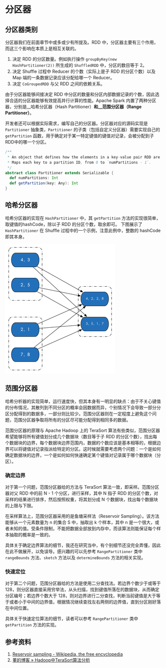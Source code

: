 # 分区器

## 分区器类别
分区器我们在前面章节中或多或少有所提及。RDD 中，分区器主要有三个作用，而这三个影响在本质上是相互关联的。

1. 决定 RDD 的分区数量。例如执行操作 `groupByKey(new HashPartitioner(2))` 所生成的 `ShuffledRDD` 中，分区的数目等于 2。
2. 决定 Shuffle 过程中 Reducer 的个数（实际上是子 RDD 的分区个数）以及 Map 端的一条数据记录应该分配给哪一个 Reducer。
3. 决定 `CoGroupedRDD` 与父 RDD 之间的依赖关系。

由于分区器能够间接决定 RDD 中分区的数量和分区内部数据记录的个数，因此选择合适的分区器能够有效提高并行计算的性能。Apache Spark 内置了两种分区器，分别是__哈希分区器（Hash Partitioner）__和__范围分区器（Range Partitioner）__。

开发者还可以根据实际需求，编写自己的分区器。分区器对应的源码实现是 `Partitioner` 抽象类，`Partitioner` 的子类（包括自定义分区器）需要实现自己的 `getPartition` 函数，用于确定对于某一特定键值的键值对记录，会被分配到子RDD中的哪一个分区。

``` scala
/**
 * An object that defines how the elements in a key-value pair RDD are partitioned by key.
 * Maps each key to a partition ID, from 0 to `numPartitions - 1`.
 */
abstract class Partitioner extends Serializable {
  def numPartitions: Int
  def getPartition(key: Any): Int
}
```

## 哈希分区器
哈希分区器的实现在 `HashPartitioner` 中，其 `getPartition` 方法的实现很简单，取键值的hashCode，除以子 RDD 的分区个数，取余即可。 下图展示了 `HashPartitioner` 在 Shuffle 过程中的一个示例，注意此例中，整数的 hashCode 即其本身。

![哈希分区器](../media/images/section1/RDDPartitioner/HashPartitioner.png)


## 范围分区器

哈希分析器的实现简单，运行速度快，但其本身有一明显的缺点：由于不关心键值的分布情况，其散列到不同分区的概率会因数据而异，个别情况下会导致一部分分区分配得到的数据多，一部分则比较少。范围分区器则在一定程度上避免这个问题，范围分区器争取将所有的分区尽可能分配得到相同多的数据。

范围分区器的原理与 Apache Hadoop 上的 TeraSort 算法有些类似，范围分区器希望能够将所有键值划分成几个数据块（数目等于子 RDD 的分区个数），找出每个数据块的边界，每个数据块边界范围内，数据的个数应该是基本相等的，根据边界可以将键值对记录指派给特定的分区。这时候就需要考虑两个问题：一个是如何确定数据块的边界，一个是如何如何快速确定某个键值对记录属于哪个数据块（分区）。

### 确定边界
对于第一个问题，范围分区器给的方法与 TeraSort 算法一致，即采样。范围分区器对父 RDD 中的前 N - 1 个分区，进行采样，其中 N 指子 RDD 的分区个数，对采样的结果进行排序，然后按照权重，将其划分成 N 个数据块，找出每个数据块的上限与下限。

在采样算法上，范围分区器采用的是鱼塘采样法（Reservoir Sampling）。该方法能够从一个元素数量为 n 的集合 S 中，抽取出 k 个样本，其中 n 是一个很大，或者未知的值。受条件限制，不能把数据全部放到内存中，而该算法则能保证每个样本抽取的概率是一致的。

具体关于确定边界算法的细节，我还在研究当中，有个别细节还没完全弄懂，因此在此不做展开，以免误导。感兴趣的可以先参考 `RangePartitioner` 类中 `rangeBounds` 方法、`sketch` 方法以及 `determineBounds` 方法的相关实现。

### 快速定位
对于第二个问题，范围分区器给的方法是使用二分查找法。若边界个数少于或等于 128，则分区器直接采用穷举法，从头扫描，找到键值所落在的数据块，从而确定分区编号；若边界个数大于 128，则对边界进行二分查找，判断当前键值是大于等于或者小于中间的边界值，根据情况继续查找左右两侧的边界值，直到分区刚好落在中间位置。

具体关于快速定位算法的细节，读者可以参考 `RangePartitioner` 类中 `getPartition` 方法的实现。

## 参考资料
1. [Reservoir sampling - Wikipedia, the free encyclopedia](https://en.wikipedia.org/wiki/Reservoir_sampling)
2. [董的博客 &raquo; Hadoop中TeraSort算法分析](http://dongxicheng.org/mapreduce/hadoop-terasort-analyse/)
